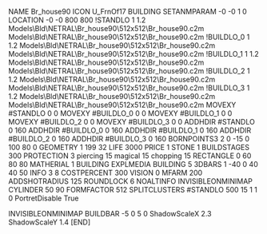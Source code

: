 NAME Br_house90
ICON U_FrnOf17
BUILDING
SETANMPARAM -0 -0 1 0
LOCATION -0 -0 800 800
!STANDLO      1 1.2 Models\Bld\NETRAL\Br_house90\512x512\Br_house90.c2m Models\Bld\NETRAL\Br_house90\512x512\Br_house90.c2m 
!BUILDLO_0    1 1.2 Models\Bld\NETRAL\Br_house90\512x512\Br_house90.c2m Models\Bld\NETRAL\Br_house90\512x512\Br_house90.c2m 
!BUILDLO_1    1 1.2 Models\Bld\NETRAL\Br_house90\512x512\Br_house90.c2m Models\Bld\NETRAL\Br_house90\512x512\Br_house90.c2m 
!BUILDLO_2    1 1.2 Models\Bld\NETRAL\Br_house90\512x512\Br_house90.c2m Models\Bld\NETRAL\Br_house90\512x512\Br_house90.c2m 
!BUILDLO_3    1 1.2 Models\Bld\NETRAL\Br_house90\512x512\Br_house90.c2m Models\Bld\NETRAL\Br_house90\512x512\Br_house90.c2m 
MOVEXY #STANDLO   0 0
MOVEXY #BUILDLO_0 0 0
MOVEXY #BUILDLO_1 0 0
MOVEXY #BUILDLO_2 0 0
MOVEXY #BUILDLO_3 0 0
ADDHDIR #STANDLO 0 160
ADDHDIR #BUILDLO_0 0 160
ADDHDIR #BUILDLO_1 0 160
ADDHDIR #BUILDLO_2 0 160
ADDHDIR #BUILDLO_3 0 160
BORNPOINTS3 2 0 -15 0 100 80 0
GEOMETRY 1 199 32
LIFE     3000
PRICE 1 STONE 1
BUILDSTAGES 300
PROTECTION 3 piercing 15 magical 15 chopping 15
RECTANGLE    0 60 80 80
MATHERIAL 1 BUILDING
EXPLMEDIA BUILDING 5
3DBARS 1 -40 0 40 40 50
INFO 3 8
COSTPERCENT 300
VISION 0
MFARM 200
ADDSHOTRADIUS 125
ROUNDLOCK 6
NOALTINFO
INVISIBLEONMINIMAP
CYLINDER 50 90
FORMFACTOR 512
SPLITCLUSTERS #STANDLO 500 15 1 1 0
PortretDisable True

INVISIBLEONMINIMAP
BUILDBAR -5 0 5 0
ShadowScaleX 2.3
ShadowScaleY 1.4
[END]
